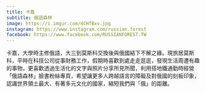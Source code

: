 ```yaml
---
title: 卡嘉
subtitle: 俄語森林
image: https://i.imgur.com/dCHfBxv.jpg
instagram: https://www.instagram.com/russian.forest
facebook: https://www.facebook.com/RUSSIANFOREST.TW
---
```

卡嘉，大學時主修俄語，大三到莫斯科交換後與俄國結下不解之緣。現旅居莫斯科，平時在科技公司從事財務工作，假期時喜歡到處走走逛逛，發現生活周遭有趣的事物，更喜歡透過生活化的文字與照片分享所見所聞，利用搭地鐵通勤時經營「俄語森林」臉書粉絲專頁，希望讓更多人跨越語言的障礙及對俄國的刻板印象，認識世界領土最大、有著多元文化的國家，縮短我們與「俄」的距離。